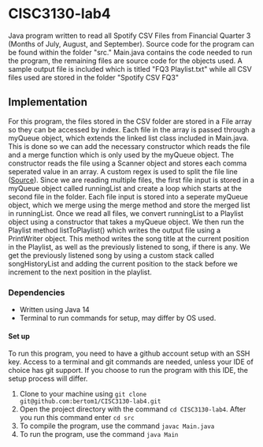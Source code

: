 # CISC3130-lab4
Java program written to read all Spotify CSV Files from Financial Quarter 3 (Months of July, August, and September).
Source code for the program can be found within the folder "src." Main.java contains the code needed to run the program, the remaining files are source code for the objects used.
A sample output file is included which is titled "FQ3 Playlist.txt" 
while all CSV files used are stored in the folder "Spotify CSV FQ3"  
## Implementation
For this program, the files stored in the CSV folder are stored in a File array so they can be accessed by index. Each file in the array is passed through a myQueue object,
which extends the linked list class included in Main.java. This is done so we can add the necessary constructor which reads the file and a merge function which is only used
by the myQueue object. The constructor reads the file using a Scanner object and stores each comma seperated value in an array. A custom regex is used to split the file line
([Source](([Source](https://stackoverflow.com/a/15739087)))). Since we are reading multiple files, the first file input is stored in a myQueue object called runningList and create a 
loop which starts at the second file in the folder. Each file input is stored into a seperate myQueue object, which we merge using the merge method and store the merged list
in runningList. Once we read all files, we convert runningList to a Playlist object using a constructor that takes a myQueue object. We then run the Playlist method
listToPlaylist() which writes the output file using a PrintWriter object. This method writes the song title at the current position in the Playlist, as well as the previously
listened to song, if there is any. We get the previously listened song by using a custom stack called songHistoryList and adding the current position to the stack before we 
increment to the next position in the playlist.
### Dependencies
* Written using Java 14
* Terminal to run commands for setup, may differ by OS used.
#### Set up
To run this program, you need to have a github account setup with an SSH key. Access to a terminal and git commands
are needed, unless your IDE of choice has git support. If you choose to run the program with this IDE,
the setup process will differ.  
1. Clone to your machine using `git clone git@github.com:bertom1/CISC3130-lab4.git` 
2. Open the project directory with the command `cd CISC3130-lab4`. After you run this command enter `cd src`  
3. To compile the program, use the command `javac Main.java`
4. To run the program, use the command `java Main`  
